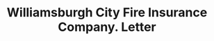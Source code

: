 ---
doi: 10.7916/D8QR686D
date_other: '1880'
date_other_textual: 1880-1889
form: correspondence
genre:
- Letters (correspondence)
name:
- Williamsburgh City Fire Insurance Company
object_in_context_url: https://biggert.cul.columbia.edu/items/view/ave_biggert_01155
subject_hierarchical_geographic:
- New York, New York, United States
subject_name:
- Williamsburgh City Fire Insurance Company
title: Williamsburgh City Fire Insurance Company. Letter
sort_title: Williamsburgh City Fire Insurance Company. Letter
call_number: ave_biggert_01155
coordinates:
- 40.71277777777778,-74.00583333333333
pid: ave_biggert_01155
identifiers: ave_biggert_01155
thumbnail: https://derivativo-3.library.columbia.edu/iiif/2/ldpd:344946/full/!256,256/0/native.jpg
permalink: "/biggert/ave_biggert_01155/"
layout: iiif-image-page
---
